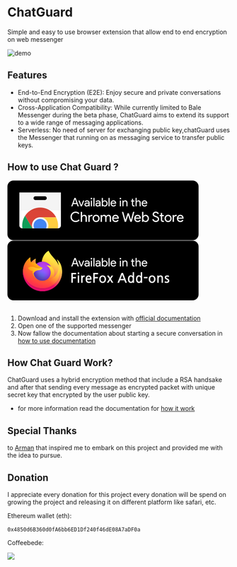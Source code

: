 # ChatGuard

Simple and easy to use browser extension that allow end to end encryption on web messenger

![demo](https://github.com/PrivacyForge/ChatGuard/assets/58364608/6a51e555-cb58-4e88-960b-6e1c029d4cce)

## Features

- End-to-End Encryption (E2E): Enjoy secure and private conversations without compromising your data.
- Cross-Application Compatibility: While currently limited to Bale Messenger during the beta phase, ChatGuard aims to extend its support to a wide range of messaging applications.
- Serverless: No need of server for exchanging public key,chatGuard uses the Messenger that running on as messaging service to transfer public keys.

## How to use Chat Guard ?

<div>
    <a href="https://chromewebstore.google.com/detail/chatguard-beta/fokigjblcpglhdmjimcpmjikdfmchccg"><img align=top src="./docs/public/images/chromeStore.svg"/></a>
    <a href="https://addons.mozilla.org/en-GB/firefox/addon/chatguard/"><img align=top src="./docs/public/images/firefoxStore.svg"/></a>
<div>
<br />

1. Download and install the extension with [official documentation](https://chat-guard.vercel.app/getting-started/how-to-install)
1. Open one of the supported messenger
1. Now fallow the documentation about starting a secure conversation in [how to use documentation](https://chat-guard.vercel.app/getting-started/how-to-use)

## How Chat Guard Work?

ChatGuard uses a hybrid encryption method that include a RSA handsake and after that sending every message as encrypted packet with unique secret key that encrypted by the user public key.

- for more information read the documentation for [how it work](https://chat-guard.vercel.app/encryption/introduction)

## Special Thanks

to [Arman](https://github.com/ArmanTaheriGhaleTaki) that inspired me to embark on this project and provided me with the idea to pursue.

## Donation

I appreciate every donation for this project
every donation will be spend on growing the project and releasing it on different platform like safari, etc.

Ethereum wallet (eth):

```
0x4850d6B360d0fA6bb6ED1Df240f46dE08A7aDF0a
```

Coffeebede:

<a href="https://www.coffeebede.com/mosidev"><img  width="250px" class="img-fluid" src="https://coffeebede.ir/DashboardTemplateV2/app-assets/images/banner/default-yellow.svg" /></a>
